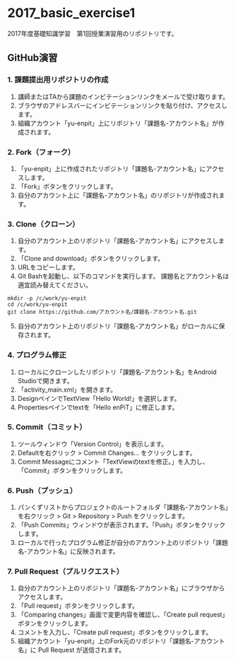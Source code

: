 # 2017_basic_exercise1
2017年度基礎知識学習　第1回授業演習用のリポジトリです。

## GitHub演習

### 1. 課題提出用リポジトリの作成
1. 講師またはTAから課題のインビテーションリンクをメールで受け取ります。
2. ブラウザのアドレスバーにインビテーションリンクを貼り付け、アクセスします。
3. 組織アカウント「yu-enpit」上にリポジトリ「課題名-アカウント名」が作成されます。

### 2. Fork（フォーク）
1. 「yu-enpit」上に作成されたリポジトリ「課題名-アカウント名」にアクセスします。
2. 「Fork」ボタンをクリックします。
2. 自分のアカウント上に「課題名-アカウント名」のリポジトリが作成されます。

### 3. Clone（クローン）
1. 自分のアカウント上のリポジトリ「課題名-アカウント名」にアクセスします。
2. 「Clone and download」ボタンをクリックします。
3. URLをコピーします。
4. Git Bashを起動し、以下のコマンドを実行します。
課題名とアカウント名は適宜読み替えてください。
```
mkdir -p /c/work/yu-enpit
cd /c/work/yu-enpit
git clone https://github.com/アカウント名/課題名-アカウント名.git
```
5. 自分のアカウント上のリポジトリ「課題名-アカウント名」がローカルに保存されます。

### 4. プログラム修正
1. ローカルにクローンしたリポジトリ「課題名-アカウント名」をAndroid Studioで開きます。
2. 「activity_main.xml」を開きます。
3. DesignペインでTextView「Hello World!」を選択します。
4. Propertiesペインでtextを「Hello enPiT」に修正します。

### 5. Commit（コミット）
1. ツールウィンドウ「Version Control」を表示します。
2. Defaultを右クリック > Commit Changes... をクリックします。
3. Commit Messageにコメント「TextViewのtextを修正。」を入力し、「Commit」ボタンをクリックします。

### 6. Push（プッシュ）
1. パンくずリストからプロジェクトのルートフォルダ「課題名-アカウント名」を右クリック > Git > Repository > Push をクリックします。
2. 「Push Commits」ウィンドウが表示されます。「Push」ボタンをクリックします。
3. ローカルで行ったプログラム修正が自分のアカウント上のリポジトリ「課題名-アカウント名」に反映されます。


### 7. Pull Request（プルリクエスト）
1. 自分のアカウント上のリポジトリ「課題名-アカウント名」にブラウザからアクセスします。
2. 「Pull request」ボタンをクリックします。
3. 「Comparing changes」画面で変更内容を確認し、「Create pull request」ボタンをクリックします。
4. コメントを入力し、「Create pull request」ボタンをクリックします。
5. 組織アカウント「yu-enpit」上のFork元のリポジトリ「課題名-アカウント名」に Pull Request が送信されます。
